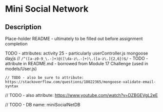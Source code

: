 # Mini Social Network

## Description

Place-holder README - ultimately to be filled out before assignment completion

TODO - attributes:
    activity 25 - particularly userController.js
    mongoose
    dayjs
            //   `/^([a-z0-9_\.-]+)@([\da-z\.-]+)\.([a-z\.]{2,6})$/`   - TODO - attribute in README.md - borrowed from Module 17 Challenge (used in models/User.js)

    // TODO - also be sure to attribute:  https://stackoverflow.com/questions/18022365/mongoose-validate-email-syntax

// TODO - also attribute: https://www.youtube.com/watch?v=DZBGEVgL2eE

// TODO - DB name: miniSocialNetDB
